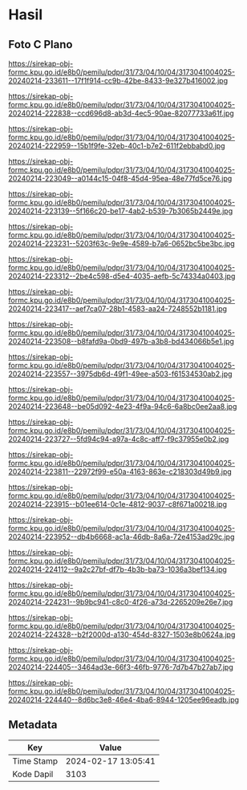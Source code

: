 # Hasil

## Foto C Plano

https://sirekap-obj-formc.kpu.go.id/e8b0/pemilu/pdpr/31/73/04/10/04/3173041004025-20240214-233611--17f1f914-cc9b-42be-8433-9e327b416002.jpg

https://sirekap-obj-formc.kpu.go.id/e8b0/pemilu/pdpr/31/73/04/10/04/3173041004025-20240214-222838--ccd696d8-ab3d-4ec5-90ae-82077733a61f.jpg

https://sirekap-obj-formc.kpu.go.id/e8b0/pemilu/pdpr/31/73/04/10/04/3173041004025-20240214-222959--15b1f9fe-32eb-40c1-b7e2-611f2ebbabd0.jpg

https://sirekap-obj-formc.kpu.go.id/e8b0/pemilu/pdpr/31/73/04/10/04/3173041004025-20240214-223049--a0144c15-04f8-45d4-95ea-48e77fd5ce76.jpg

https://sirekap-obj-formc.kpu.go.id/e8b0/pemilu/pdpr/31/73/04/10/04/3173041004025-20240214-223139--5f166c20-be17-4ab2-b539-7b3065b2449e.jpg

https://sirekap-obj-formc.kpu.go.id/e8b0/pemilu/pdpr/31/73/04/10/04/3173041004025-20240214-223231--5203f63c-9e9e-4589-b7a6-0652bc5be3bc.jpg

https://sirekap-obj-formc.kpu.go.id/e8b0/pemilu/pdpr/31/73/04/10/04/3173041004025-20240214-223312--2be4c598-d5e4-4035-aefb-5c74334a0403.jpg

https://sirekap-obj-formc.kpu.go.id/e8b0/pemilu/pdpr/31/73/04/10/04/3173041004025-20240214-223417--aef7ca07-28b1-4583-aa24-7248552b1181.jpg

https://sirekap-obj-formc.kpu.go.id/e8b0/pemilu/pdpr/31/73/04/10/04/3173041004025-20240214-223508--b8fafd9a-0bd9-497b-a3b8-bd434066b5e1.jpg

https://sirekap-obj-formc.kpu.go.id/e8b0/pemilu/pdpr/31/73/04/10/04/3173041004025-20240214-223557--3975db6d-49f1-49ee-a503-f61534530ab2.jpg

https://sirekap-obj-formc.kpu.go.id/e8b0/pemilu/pdpr/31/73/04/10/04/3173041004025-20240214-223648--be05d092-4e23-4f9a-94c6-6a8bc0ee2aa8.jpg

https://sirekap-obj-formc.kpu.go.id/e8b0/pemilu/pdpr/31/73/04/10/04/3173041004025-20240214-223727--5fd94c94-a97a-4c8c-aff7-f9c37955e0b2.jpg

https://sirekap-obj-formc.kpu.go.id/e8b0/pemilu/pdpr/31/73/04/10/04/3173041004025-20240214-223811--22972f99-e50a-4163-863e-c218303d49b9.jpg

https://sirekap-obj-formc.kpu.go.id/e8b0/pemilu/pdpr/31/73/04/10/04/3173041004025-20240214-223915--b01ee614-0c1e-4812-9037-c8f671a00218.jpg

https://sirekap-obj-formc.kpu.go.id/e8b0/pemilu/pdpr/31/73/04/10/04/3173041004025-20240214-223952--db4b6668-ac1a-46db-8a6a-72e4153ad29c.jpg

https://sirekap-obj-formc.kpu.go.id/e8b0/pemilu/pdpr/31/73/04/10/04/3173041004025-20240214-224112--9a2c27bf-df7b-4b3b-ba73-1036a3bef134.jpg

https://sirekap-obj-formc.kpu.go.id/e8b0/pemilu/pdpr/31/73/04/10/04/3173041004025-20240214-224231--9b9bc941-c8c0-4f26-a73d-2265209e26e7.jpg

https://sirekap-obj-formc.kpu.go.id/e8b0/pemilu/pdpr/31/73/04/10/04/3173041004025-20240214-224328--b2f2000d-a130-454d-8327-1503e8b0624a.jpg

https://sirekap-obj-formc.kpu.go.id/e8b0/pemilu/pdpr/31/73/04/10/04/3173041004025-20240214-224405--3464ad3e-66f3-46fb-9776-7d7b47b27ab7.jpg

https://sirekap-obj-formc.kpu.go.id/e8b0/pemilu/pdpr/31/73/04/10/04/3173041004025-20240214-224440--8d6bc3e8-46e4-4ba6-8944-1205ee96eadb.jpg


## Metadata

| Key        | Value               |
| ---------- | ------------------- |
| Time Stamp | 2024-02-17 13:05:41 |
| Kode Dapil | 3103                |



